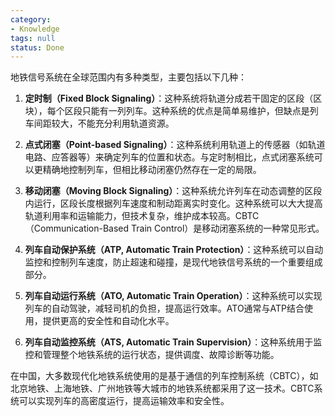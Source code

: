 ```yaml
---
category:
- Knowledge
tags: null
status: Done
---
```

地铁信号系统在全球范围内有多种类型，主要包括以下几种：

1. **定时制（Fixed Block Signaling）**：这种系统将轨道分成若干固定的区段（区块），每个区段只能有一列列车。这种系统的优点是简单易维护，但缺点是列车间距较大，不能充分利用轨道资源。

2. **点式闭塞（Point-based Signaling）**：这种系统利用轨道上的传感器（如轨道电路、应答器等）来确定列车的位置和状态。与定时制相比，点式闭塞系统可以更精确地控制列车，但相比移动闭塞仍然存在一定的局限。

3. **移动闭塞（Moving Block Signaling）**：这种系统允许列车在动态调整的区段内运行，区段长度根据列车速度和制动距离实时变化。这种系统可以大大提高轨道利用率和运输能力，但技术复杂，维护成本较高。CBTC（Communication-Based Train Control）是移动闭塞系统的一种常见形式。

4. **列车自动保护系统（ATP, Automatic Train Protection）**：这种系统可以自动监控和控制列车速度，防止超速和碰撞，是现代地铁信号系统的一个重要组成部分。

5. **列车自动运行系统（ATO, Automatic Train Operation）**：这种系统可以实现列车的自动驾驶，减轻司机的负担，提高运行效率。ATO通常与ATP结合使用，提供更高的安全性和自动化水平。

6. **列车自动监控系统（ATS, Automatic Train Supervision）**：这种系统用于监控和管理整个地铁系统的运行状态，提供调度、故障诊断等功能。

在中国，大多数现代化地铁系统使用的是基于通信的列车控制系统（CBTC），如北京地铁、上海地铁、广州地铁等大城市的地铁系统都采用了这一技术。CBTC系统可以实现列车的高密度运行，提高运输效率和安全性。
